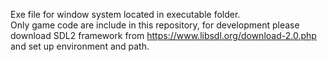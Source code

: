 Exe file for window system located in executable folder.<br>
Only game code are include in this repository, for development please download SDL2 framework from https://www.libsdl.org/download-2.0.php and set up environment and path.
